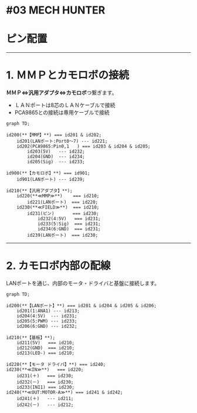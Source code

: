 # #03 MECH HUNTER
# ピン配置
----
# 1. ＭＭＰとカモロボの接続

**ＭＭＰ⇔汎用アダプタ⇔カモロボ**つ繋ぎます。
- ＬＡＮポートは8芯のＬＡＮケーブルで接続
- PCA9865との接続は専用ケーブルで接続

```mermaid
graph TD;

id200(**【MMP】**) === id201 & id202;
    id201(LANポート:Port0～7) --- id221;
    id202(PCA9865:Pin0,1   ) === id203 & id204 & id205;
        id203(5V)   --- id232;
        id204(GND)  --- id234;
        id205(Sig)  --- id233;

id900(**【カモロボ】**) === id901;
    id901(LANポート) --- id239;

id210(**【汎用アダプタ】**);
    id220(**≪MMP≫**)    === id210;
        id221(LANポート)  === id220;
    id230(**≪FIELD≫**)  === id210;
        id231(ピン)       === id230;
            id232(4:5V)   === id231;
            id233(5:Sig)  === id231;
            id234(6:GND)  === id231;
        id239(LANポート)  === id230;

```
----
# 2. カモロボ内部の配線

LANポートを通じ、内部のモータ・ドライバと基盤に接続します。

```mermaid
graph TD;

id200(**【LANポート】**) === id201 & id204 & id205 & id206;
    id201(1:ANA1) --- id213;
    id204(4:5V)  --- id231;
    id205(5:PWM) --- id233;
    id206(6:GND) --- id232;

id210(**【基板】**);
    id211(5V)   === id210;
    id212(GND)  === id210;
    id213(LED-) === id210;

id220(**【モータ ドライバ】**) === id240;
id230(**≪IN≫**)   === id220;
    id231(＋)   === id230;
    id232(－)   === id230;
    id233(INI1) === id230;
id240(**≪OUT:MOTOR-A≫**) === id241 & id242;
    id241(＋)   --- id211;
    id242(－)   --- id212;
```